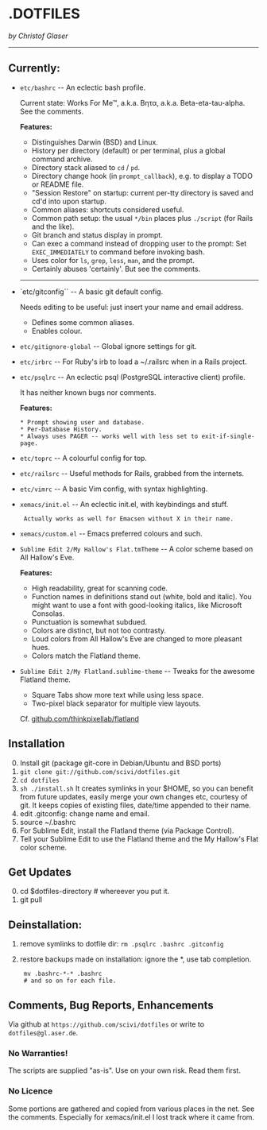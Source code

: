 #  .DOTFILES
_by Christof Glaser_

-----------------------------------------------------------------

## Currently:

* `etc/bashrc`  -- An eclectic bash profile.

    Current state: Works For Me™, a.k.a. Βητα, a.k.a. Beta-eta-tau-alpha.
    See the comments.

    **Features:**

    * Distinguishes Darwin (BSD) and Linux.
   	* History per directory (default) or per terminal, plus a global command archive.
    * Directory stack aliased to `cd` / `pd`.
    * Directory change hook (in `prompt_callback`), e.g. to display a TODO or README file.
  	* "Session Restore" on startup: current per-tty directory is saved and cd'd into upon startup.
  	* Common aliases: shortcuts considered useful.
  	* Common path setup: the usual `*/bin` places plus `./script` (for Rails and the like).
  	* Git branch and status display in prompt.
  	* Can exec a command instead of dropping user to the prompt: Set `EXEC_IMMEDIATELY` to command before invoking bash.
  	* Uses color for `ls`, `grep`, `less`, `man`, and the prompt.
  	* Certainly abuses 'certainly'. But see the comments.

    ----

* `etc/gitconfig``  -- A basic git default config.

 	Needs editing to be useful: just insert your name and email address.

	* Defines some common aliases.
	* Enables colour.


* `etc/gitignore-global`  -- Global ignore settings for git.

* `etc/irbrc`  -- For Ruby's irb to load a ~/.railsrc when in a Rails project.

* `etc/psqlrc`  -- An eclectic psql (PostgreSQL interactive client) profile.

     It has neither known bugs nor comments.

     **Features:**

	  * Prompt showing user and database.
	  * Per-Database History.
	  * Always uses PAGER -- works well with less set to exit-if-single-page.

* `etc/toprc` -- A colourful config for top.
* `etc/railsrc`  -- Useful methods for Rails, grabbed from the internets.
* `etc/vimrc`  -- A basic Vim config, with syntax highlighting.
* `xemacs/init.el`  -- An eclectic init.el, with keybindings and stuff.

	   Actually works as well for Emacsen without X in their name.

* `xemacs/custom.el`  -- Emacs preferred colours and such.

* `Sublime Edit 2/My Hallow's Flat.tmTheme` -- A color scheme based on All Hallow's Eve.

    **Features:**

    * High readability, great for scanning code.
    * Function names in definitions stand out (white, bold and italic).
      You might want to use a font with good-looking italics, like Microsoft Consolas.
    * Punctuation is somewhat subdued.
    * Colors are distinct, but not too contrasty.
    * Loud colors from All Hallow's Eve are changed to more pleasant hues.
    * Colors match the Flatland theme.

* `Sublime Edit 2/My Flatland.sublime-theme` -- Tweaks for the awesome Flatland theme.

    * Square Tabs show more text while using less space.
    * Two-pixel black separator for multiple view layouts.

    Cf. [github.com/thinkpixellab/flatland](https://github.com/thinkpixellab/flatland)


## Installation

0. Install git (package git-core in Debian/Ubuntu and BSD ports)
1. `git clone git://github.com/scivi/dotfiles.git`
2. `cd dotfiles`
3. `sh ./install.sh`
	   It creates symlinks in your $HOME, so you can benefit
	   from future updates, easily merge your own changes etc, courtesy of git.
	   It keeps copies of existing files, date/time appended to their name.
4. edit .gitconfig: change name and email.
5. source ~/.bashrc
6. For Sublime Edit, install the Flatland theme (via Package Control).
7. Tell your Sublime Edit to use the Flatland theme and the My Hallow's Flat color scheme.


## Get Updates

0. cd $dotfiles-directory  # whereever you put it.
1. git pull

## Deinstallation:

1. remove symlinks to dotfile dir: `rm .psqlrc .bashrc .gitconfig`

2. restore backups made on installation: ignore the *, use tab completion.

	    mv .bashrc-*-* .bashrc
 	    # and so on for each file.


## Comments, Bug Reports, Enhancements

Via github at `https://github.com/scivi/dotfiles` or write to `dotfiles@gl.aser.de`.

### No Warranties!

The scripts are supplied "as-is". Use on your own risk. Read them first.

### No Licence

Some portions are gathered and copied from various places in the net.
See the comments.
Especially for xemacs/init.el I lost track where it came from.

